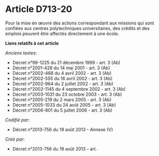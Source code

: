 # Article D713-20

Pour la mise en œuvre des actions correspondant aux missions qui sont confiées aux centres polytechniques universitaires, des
crédits et des emplois peuvent être affectés directement à une école.

**Liens relatifs à cet article**

_Anciens textes_:

  - Décret n°99-1225 du 21 décembre 1999 - art. 3 (Ab)
  - Décret n°2001-428 du 14 mai 2001 - art. 3 (Ab)
  - Décret n°2002-468 du 4 avril 2002 - art. 3 (Ab)
  - Décret n°2002-555 du 16 avril 2002 - art. 3 (Ab)
  - Décret n°2002-964 du 2 juillet 2002 - art. 3 (Ab)
  - Décret n°2002-1145 du 4 septembre 2002 - art. 3 (Ab)
  - Décret n°2003-1031 du 23 octobre 2003 - art. 3 (Ab)
  - Décret n°2005-219 du 2 mars 2005 - art. 3 (Ab)
  - Décret n°2005-1033 du 24 août 2005 - art. 3 (Ab)
  - Décret n°2006-801 du 5 juillet 2006 - art. 3 (Ab)

_Codifié par_:

  - Décret n°2013-756 du 19 août 2013 -  Annexe (V)

_Créé par_:

  - Décret n°2013-756 du 19 août 2013 - art.

